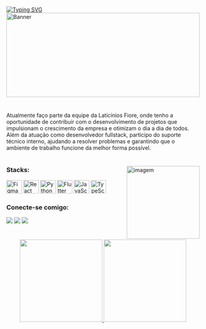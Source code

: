 <div align="start">
  <a href="https://git.io/typing-svg">
     <img src="https://readme-typing-svg.herokuapp.com?font=Outfit&pause=1000&color=FFFFFFFF&center=false&vCenter=true&repeat=false&width=435&lines=Seja+bem-vindo+ao+meu+perfil!" alt="Typing SVG" />
  </a>
</div>

<img align="center" width="100%" height="220" alt="Banner" src="https://github.com/user-attachments/assets/d5cd6a8c-4d97-4a2b-8e51-975f3d4d543f" />

#

<p align="start">
   Atualmente faço parte da equipe da Laticínios Fiore, onde tenho a oportunidade de contribuir com o desenvolvimento de projetos que impulsionam o crescimento da empresa e otimizam o dia a dia de todos. Além da atuação como desenvolvedor fullstack, participo do suporte técnico interno, ajudando a resolver problemas e garantindo que o ambiente de trabalho funcione da melhor forma possível.
</p>  

#

<img align="right" height="190px" alt="imagem" src="https://github.com/user-attachments/assets/016201f9-6e11-4613-8a3d-c4efa76e0b83" />

<h3 align="left">Stacks:</h3>
<div align="left">
   <img alt="Figma" height="35" width="40" src="https://cdn.jsdelivr.net/gh/devicons/devicon/icons/figma/figma-original.svg">
   <img alt="React" height="35" width="40" src="https://cdn.jsdelivr.net/gh/devicons/devicon/icons/react/react-original.svg">  
   <img alt="Python" height="35" width="40" src="https://cdn.jsdelivr.net/gh/devicons/devicon@latest/icons/python/python-original.svg" />
   <img alt="Flutter" height="35" width="40" src="https://cdn.jsdelivr.net/gh/devicons/devicon/icons/flutter/flutter-original.svg"> 
   <img alt="JavaScript" height="35" width="40" src="https://cdn.jsdelivr.net/gh/devicons/devicon@latest/icons/javascript/javascript-original.svg"> 
   <img alt="TypeScript" height="35" width="40" src="https://cdn.jsdelivr.net/gh/devicons/devicon@latest/icons/typescript/typescript-original.svg"> 
</div>

<h3 align="left">Conecte-se comigo:</h3>
<a href="https://www.instagram.com/th.guasti/" target="_blank"><img src="https://img.shields.io/badge/-Instagram-%23E4405F?style=for-the-badge&logo=instagram&logoColor=white"></a>
<a href="mailto:thaslesouza@gmail.com"><img src="https://img.shields.io/badge/-Gmail-%23333?style=for-the-badge&logo=gmail&logoColor=white"></a>
<a href="https://www.linkedin.com/in/thales-de-souza-guasti-272722290/" target="_blank"><img src="https://img.shields.io/badge/-LinkedIn-%230077B5?style=for-the-badge&logo=linkedin&logoColor=white"></a> 
</div>

#

<div align="center">
   <a href="https://github.com/Th-Guasti">
   <img height="215em" src="https://github-readme-stats.vercel.app/api?username=Th-Guasti&show_icons=true&theme=dark&include_all_commits=true&count_private=true&text_color=FFFFFF&bg_color=1e1e1e&title_color=FFFFFF&icon_color=58a6ff&hide_border=true"/>
   <img height="215em" src="https://github-readme-stats.vercel.app/api/top-langs/?username=Th-Guasti&layout=compact&langs_count=7&theme=dark&text_color=FFFFFF&bg_color=1e1e1e&title_color=FFFFFF&hide_border=true"/>
</div>
